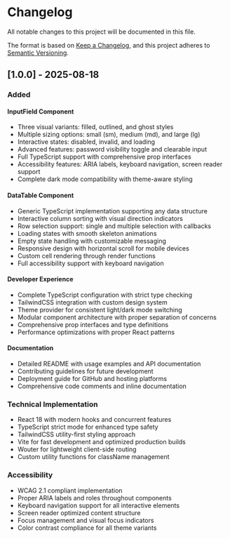 # Changelog

All notable changes to this project will be documented in this file.

The format is based on [Keep a Changelog](https://keepachangelog.com/en/1.0.0/),
and this project adheres to [Semantic Versioning](https://semver.org/spec/v2.0.0.html).

## [1.0.0] - 2025-08-18

### Added

#### InputField Component
- Three visual variants: filled, outlined, and ghost styles
- Multiple sizing options: small (sm), medium (md), and large (lg)
- Interactive states: disabled, invalid, and loading
- Advanced features: password visibility toggle and clearable input
- Full TypeScript support with comprehensive prop interfaces
- Accessibility features: ARIA labels, keyboard navigation, screen reader support
- Complete dark mode compatibility with theme-aware styling

#### DataTable Component  
- Generic TypeScript implementation supporting any data structure
- Interactive column sorting with visual direction indicators
- Row selection support: single and multiple selection with callbacks
- Loading states with smooth skeleton animations
- Empty state handling with customizable messaging
- Responsive design with horizontal scroll for mobile devices
- Custom cell rendering through render functions
- Full accessibility support with keyboard navigation

#### Developer Experience
- Complete TypeScript configuration with strict type checking
- TailwindCSS integration with custom design system
- Theme provider for consistent light/dark mode switching
- Modular component architecture with proper separation of concerns
- Comprehensive prop interfaces and type definitions
- Performance optimizations with proper React patterns

#### Documentation
- Detailed README with usage examples and API documentation
- Contributing guidelines for future development
- Deployment guide for GitHub and hosting platforms
- Comprehensive code comments and inline documentation

### Technical Implementation
- React 18 with modern hooks and concurrent features
- TypeScript strict mode for enhanced type safety
- TailwindCSS utility-first styling approach
- Vite for fast development and optimized production builds
- Wouter for lightweight client-side routing
- Custom utility functions for className management

### Accessibility
- WCAG 2.1 compliant implementation
- Proper ARIA labels and roles throughout components
- Keyboard navigation support for all interactive elements
- Screen reader optimized content structure
- Focus management and visual focus indicators
- Color contrast compliance for all theme variants